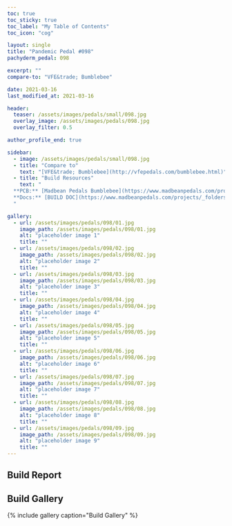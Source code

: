 ```yaml
---
toc: true
toc_sticky: true
toc_label: "My Table of Contents"
toc_icon: "cog"

layout: single
title: "Pandemic Pedal #098"
pachyderm_pedal: 098

excerpt: ""
compare-to: "VFE&trade; Bumblebee"

date: 2021-03-16
last_modified_at: 2021-03-16

header:
  teaser: /assets/images/pedals/small/098.jpg
  overlay_image: /assets/images/pedals/098.jpg
  overlay_filter: 0.5

author_profile_end: true

sidebar:
  - image: /assets/images/pedals/small/098.jpg
  - title: "Compare to"
    text: "[VFE&trade; Bumblebee](http://vfepedals.com/bumblebee.html)"
  - title: "Build Resources"
    text: "
  **PCB:** [Madbean Pedals Bumblebee](https://www.madbeanpedals.com/projects/index.html)<br>
  **Docs:** [BUILD DOC](https://www.madbeanpedals.com/projects/_folders/VFE/pdf/VFE_Bumblebee.pdf)
  "

gallery:
  - url: /assets/images/pedals/098/01.jpg
    image_path: /assets/images/pedals/098/01.jpg
    alt: "placeholder image 1"
    title: ""
  - url: /assets/images/pedals/098/02.jpg
    image_path: /assets/images/pedals/098/02.jpg
    alt: "placeholder image 2"
    title: ""
  - url: /assets/images/pedals/098/03.jpg
    image_path: /assets/images/pedals/098/03.jpg
    alt: "placeholder image 3"
    title: ""
  - url: /assets/images/pedals/098/04.jpg
    image_path: /assets/images/pedals/098/04.jpg
    alt: "placeholder image 4"
    title: ""
  - url: /assets/images/pedals/098/05.jpg
    image_path: /assets/images/pedals/098/05.jpg
    alt: "placeholder image 5"
    title: ""
  - url: /assets/images/pedals/098/06.jpg
    image_path: /assets/images/pedals/098/06.jpg
    alt: "placeholder image 6"
    title: ""
  - url: /assets/images/pedals/098/07.jpg
    image_path: /assets/images/pedals/098/07.jpg
    alt: "placeholder image 7"
    title: ""
  - url: /assets/images/pedals/098/08.jpg
    image_path: /assets/images/pedals/098/08.jpg
    alt: "placeholder image 8"
    title: ""
  - url: /assets/images/pedals/098/09.jpg
    image_path: /assets/images/pedals/098/09.jpg
    alt: "placeholder image 9"
    title: ""
---
```


## Build Report ##


## Build Gallery ##

{% include gallery caption="Build Gallery" %}